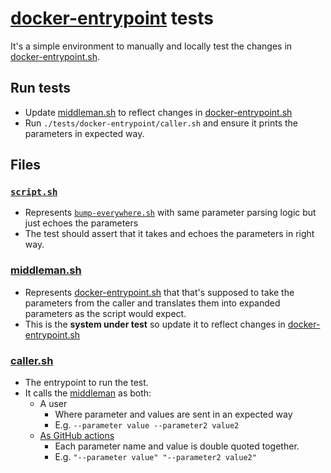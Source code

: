 # [docker-entrypoint](./../../docker-entrypoint.sh) tests

It's a simple environment to manually and locally test the changes in [docker-entrypoint.sh](./../../docker-entrypoint.sh).

## Run tests

- Update [middleman.sh](./middleman.sh) to reflect changes in [docker-entrypoint.sh](./../../docker-entrypoint.sh)
- Run `./tests/docker-entrypoint/caller.sh` and ensure it prints the parameters in expected way.

## Files

### [`script.sh`](./script.sh)

- Represents [`bump-everywhere.sh`](./../../scripts/bump-everywhere.sh) with same parameter parsing logic but just echoes the parameters
- The test should assert that it takes and echoes the parameters in right way.

### [middleman.sh](./middleman.sh)

- Represents [docker-entrypoint.sh](./../../docker-entrypoint.sh) that that's supposed to take the parameters from the caller and translates them into expanded parameters as the script would expect.
- This is the **system under test** so update it to reflect changes in [docker-entrypoint.sh](./../../docker-entrypoint.sh)

### [caller.sh](./caller.sh)

- The entrypoint to run the test.
- It calls the [middleman](./middleman.sh) as both:
  - A user
    - Where parameter and values are sent in an expected way
    - E.g. `--parameter value --parameter2 value2`
  - [As GitHub actions](./../../action.yml)
    - Each parameter name and value is double quoted together.
    - E.g. `"--parameter value" "--parameter2 value2"`
